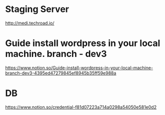 # Staging Server
http://medi.techroad.io/ 

# Guide install wordpress in your local machine. branch - dev3
https://www.notion.so/Guide-install-wordpress-in-your-local-machine-branch-dev3-4395ed47279845ef8945b35ff59e988a

# DB
https://www.notion.so/credential-f81d07223a714a0298a54050e581e0d2


